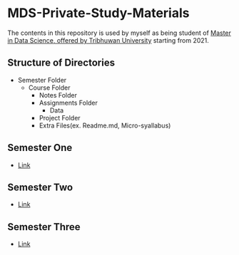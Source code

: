 # MDS-Private-Study-Materials
The contents in this repository is used by myself as being student of [Master in Data Science, offered by Tribhuwan University](https://smstu.edu.np/admission-procedure-and-eligibility/) starting from 2021.

## Structure of Directories
* Semester Folder
    * Course Folder
        * Notes Folder
        * Assignments Folder
            * Data
        * Project Folder 
        * Extra Files(ex. Readme.md, Micro-syallabus)

## Semester One
* [Link](https://github.com/iamdurga/MDS-Private-Study-Materials/tree/master/First%20Semester)

## Semester Two
* [Link](https://github.com/iamdurga/MDS-Private-Study-Materials/tree/master/Second%20Semester)

## Semester Three
* [Link](https://github.com/iamdurga/MDS-Private-Study-Materials/tree/master/Third%20Semester)